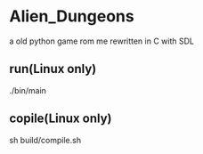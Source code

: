 # Alien_Dungeons
a old python game rom me rewritten in C with SDL

## run(Linux only)
./bin/main

## copile(Linux only)
sh build/compile.sh
